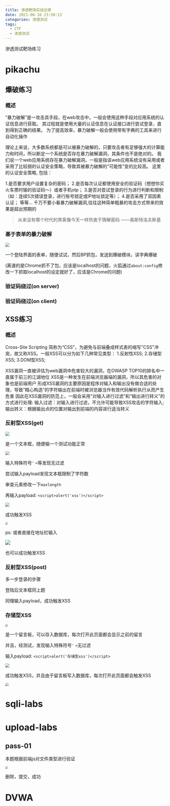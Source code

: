 ```yaml
---
title: 渗透靶场实战记录
date: 2021-06-16 23:50:13
categories: 渗透测试
tags: 
  - CTF
  - 渗透测试
---
```


渗透测试靶场练习

<!--more-->

# pikachu

## 爆破练习

### 概述

“暴力破解”是一攻击具手段，在web攻击中，一般会使用这种手段对应用系统的认证信息进行获取。 其过程就是使用大量的认证信息在认证接口进行尝试登录，直到得到正确的结果。 为了提高效率，暴力破解一般会使用带有字典的工具来进行自动化操作

理论上来说，大多数系统都是可以被暴力破解的，只要攻击者有足够强大的计算能力和时间，所以断定一个系统是否存在暴力破解漏洞，其条件也不是绝对的。 我们说一个web应用系统存在暴力破解漏洞，一般是指该web应用系统没有采用或者采用了比较弱的认证安全策略，导致其被暴力破解的“可能性”变的比较高。 这里的认证安全策略, 包括：

1.是否要求用户设置复杂的密码；
2.是否每次认证都使用安全的验证码（想想你买火车票时输的验证码～）或者手机otp；
3.是否对尝试登录的行为进行判断和限制（如：连续5次错误登录，进行账号锁定或IP地址锁定等）；
4.是否采用了双因素认证；
等等...
千万不要小看暴力破解漏洞,往往这种简单粗暴的攻击方式带来的效果是超出预期的

> 从来没有哪个时代的黑客像今天一样热衷于猜解密码 ——奥斯特洛夫斯基

### 基于表单的暴力破解

<img src="靶场实战记录/1.jpg" style="zoom:80%;" />

一个登陆界面的表单，随便试试，然后BP抓包，发送到爆破模块，读字典爆破

(离谱的是Chrome抓不了包，应该是localhost的问题，火狐通过`about:config`修改一下抓取localhost的设定就好了，应该是Chrome的问题)

### 验证码绕过(on server)

### 验证码绕过(on client)

## XSS练习

### 概述

Cross-Site Scripting 简称为“CSS”，为避免与前端叠成样式表的缩写"CSS"冲突，故又称XSS。一般XSS可以分为如下几种常见类型：
  1.反射性XSS;
  2.存储型XSS;
  3.DOM型XSS;

XSS漏洞一直被评估为web漏洞中危害较大的漏洞，在OWASP TOP10的排名中一直属于前三的江湖地位
XSS是一种发生在前端浏览器端的漏洞，所以其危害的对象也是前端用户
形成XSS漏洞的主要原因是程序对输入和输出没有做合适的处理，导致“精心构造”的字符输出在前端时被浏览器当作有效代码解析执行从而产生危害
因此在XSS漏洞的防范上，一般会采用“对输入进行过滤”和“输出进行转义”的方式进行处理:
 输入过滤：对输入进行过滤，不允许可能导致XSS攻击的字符输入;
 输出转义：根据输出点的位置对输出到前端的内容进行适当转义

### 反射型XSS(get)

<img src="靶场实战记录/2.jpg" style="zoom:80%;" />

是一个文本框，随便输一个测试功能正常

<img src="靶场实战记录/3.jpg" style="zoom:80%;" />

输入特殊符号`'` `<`等发现无过滤

尝试输入payload发现文本框限制了字符数

审查元素修改一下`maxlength`

再输入payload:  `<script>alert('xss')</script>`

<img src="靶场实战记录/4.jpg" style="zoom:80%;" />

成功触发XSS

<img src="靶场实战记录/5.jpg" style="zoom: 50%;" />

ps: 或者直接在地址栏输入

![](靶场实战记录/6.jpg)

也可以成功触发XSS

### 反射型XSS(post)

多一步登录的步骤

登陆后文本框同上题

同理输入payload，成功触发XSS

### 存储型XSS

<img src="靶场实战记录/7.jpg" style="zoom: 50%;" />

是一个留言板，可以存入数据库，每次打开此页面都会显示之前的留言

并且，经测试，发现输入特殊符号`'` `<`无过滤

输入payload:  `<script>alert('存储型xss')</script>`

<img src="靶场实战记录/8.jpg" style="zoom: 80%;" />

成功触发XSS，并且由于留言板写入数据库，每次打开此页面都会触发XSS

<img src="靶场实战记录/9.jpg" style="zoom:67%;" />

# sqli-labs

# upload-labs

## pass-01

本题根据前端js对文件类型进行验证

<img src="渗透靶场实战记录/10.jpg" style="zoom: 50%;" />

删除，提交，成功

# DVWA
